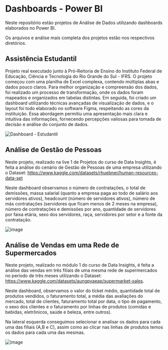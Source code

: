 # Dashboards - Power BI

Neste repositório estão projetos de Análise de Dados utilizando dashboards elaborados no Power BI.

Os arquivos e análise mais completa dos projetos estão nos respectivos diretórios.

## Assistência Estudantil

Projeto real executado junto à Pró-Reitoria de Ensino do Instituto Federal de Educação, Ciência e Tecnologia do Rio Grande do Sul - IFRS. 
O projeto começou com uma planilha de Excel complexa, contendo múltiplas abas e dados pouco claros. 
Para melhor organização e compreensão dos dados, foi realizado um processo de transformação, onde os dados foram mapeados e organizados em tabelas distintas. 
Em seguida, foi criado um dashboard utilizando técnicas avançadas de visualização de dados, e o layout foi todo elaborado no software Figma, respeitando as cores da instituição. 
Essa abordagem permitiu uma apresentação mais clara e intuitiva das informações, fornecendo percepções valiosas para tomada de decisão e análise do conjunto de dados.

![Dashboard - Estudantil](https://github.com/karinefonseca/dashboards_power_bi/assets/98848529/e68dd0e8-6d7e-482f-8d31-688288c8f242)


## Análise de Gestão de Pessoas

Neste projeto, realizado na live 1 de Projetos do curso de Data Insights, é feita a análise do cenário de Gestão de Pessoas de uma empresa utilizando o Dataset: https://www.kaggle.com/datasets/rhuebner/human-resources-data-set

Neste dashboard observamos o número de contratações, o total de demissões, massa salarial (quanto a empresa paga ao todo de salário aos servidores ativos), headcount (número de servidores ativos), número de más contratações (servidores que ficam menos de 2 meses na empresa), número de contratações e demissões por ano, quantidade de servidores por faixa etária, sexo dos servidores, raça, servidores por setor e a fonte da contratação.     

![image](https://user-images.githubusercontent.com/98848529/184540977-5c4e6c37-a708-4e8e-8546-ef40395071c9.png)

## Análise de Vendas em uma Rede de Supermercados

Neste projeto, realizado no módulo 1 do curso de Data Insights, é feita a análise das vendas em três filiais de uma mesma rede de supermercados no período de três meses utilizando o Dataset: https://www.kaggle.com/datasets/aungpyaeap/supermarket-sales. 

Neste dashboard, observamos o valor do tícket médio, quantidade total de produtos vendidos, o faturamento total, a média das avaliações do mercado, total de clientes, faturamento total por data, o tipo de pagamento, o sexo dos clientes e o faturamento por linhas de produtos (comidas e bebidas, eletrônicos, saúde e beleza, entre outros). 

Na lateral esquerda conseguimos selecionar e analisar os dados para cada uma das filiais (A,B e C), assim como ao clicar nas linhas de produtos temos os dados para cada uma das mesmas.    

![image](https://user-images.githubusercontent.com/98848529/184542857-8cf1f1cf-fe21-4721-8405-74381749c70f.png)



